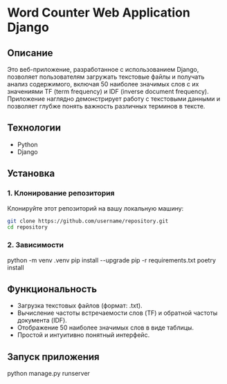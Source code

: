 # Word Counter Web Application Django

## Описание

Это веб-приложение, разработанное с использованием Django, позволяет пользователям загружать текстовые файлы и получать анализ содержимого, включая 50 наиболее значимых слов с их значениями TF (term frequency) и IDF (inverse document frequency). Приложение наглядно демонстрирует работу с текстовыми данными и позволяет глубже понять важность различных терминов в тексте.

## Технологии

- Python
- Django

## Установка

### 1. Клонирование репозитория

Клонируйте этот репозиторий на вашу локальную машину:

```bash
git clone https://github.com/username/repository.git
cd repository
```

### 2. Зависимости

python -m venv .venv
pip install --upgrade pip -r requirements.txt
poetry install

## Функциональность

- Загрузка текстовых файлов (формат: .txt).
- Вычисление частоты встречаемости слов (TF) и обратной частоты документа (IDF).
- Отображение 50 наиболее значимых слов в виде таблицы.
- Простой и интуитивно понятный интерфейс.

## Запуск приложения

python manage.py runserver
